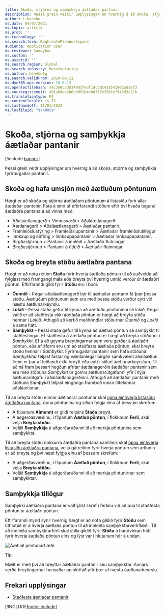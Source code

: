 ```yaml
---
title: Skoða, stjórna og samþykkja áætlaðar pantanir
description: Þessi grein veitir upplýsingar um hvernig á að skoða, stjórna og samþykkja fyrirhugaðar pantanir.
author: t-benebo
ms.date: 04/07/2021
ms.topic: article
ms.prod: ''
ms.technology: ''
ms.search.form: ReqCreatePlanWorkspace
audience: Application User
ms.reviewer: kamaybac
ms.custom: ''
ms.assetid: ''
ms.search.region: Global
ms.search.industry: Manufacturing
ms.author: benebotg
ms.search.validFrom: 2020-08-21
ms.dyn365.ops.version: 10.0.13
ms.openlocfilehash: a4c3b6c2dd149d3fedf1dc3dc418541961ad1a73
ms.sourcegitcommit: 491ab9ae2b6ed991b4eb0317e396fef542d3a21b
ms.translationtype: MT
ms.contentlocale: is-IS
ms.lasthandoff: 11/03/2022
ms.locfileid: "9740959"
---
```

# <a name="view-manage-and-approve-planned-orders"></a>Skoða, stjórna og samþykkja áætlaðar pantanir

[!include [banner](../../includes/banner.md)]

Þessi grein veitir upplýsingar um hvernig á að skoða, stjórna og samþykkja fyrirhugaðar pantanir.

## <a name="view-and-manage-planned-orders"></a><a name="view-planned-orders"></a>Skoða og hafa umsjón með áætluðum pöntunum

Hægt er að skoða og stjórna áætlaðum pöntunum á listasíðu fyrir allar áætlaðar pantanir. Fara á einn af eftirfarandi stöðum eftir því hvaða tegund áætlaðra pantana á að vinna með:

- Aðaláætlanagerð \> Vinnusvæði \> Aðaláætlanagerð
- Áætlanagerð \> Aðaláætlanagerð \> Áætlaðar pantanir.
- Framleiðslustýring \> Framleiðslupantanir \> Áætlaðar framleiðslutillögur
- Innkaup og aðföng \> Innkaupapantanir \> Áætlaðar innkaupapantanir.
- Birgðastjórnun \> Pantanir á innleið \> Áætlaðir flutningar
- Birgðastjórnun \> Pantanir á útleið \> Áætlaðir flutningar

## <a name="view-and-edit-the-status-of-planned-orders"></a>Skoða og breyta stöðu áætlaðra pantana

Hægt er að nota reitinn **Staða** fyrir hverja áætlaða pöntun til að auðvelda að fylgjast með framgangi mála eða breyta því hvernig unnið verður úr áætlaðri pöntun. Eftirfarandi gildi fyrir **Stöðu** eru í boði:

- **Óunnið** – Þegar aðaláætlanagerð býr til áætlaðar pantanir fá þær þessa stöðu. Áætluðum pöntunum sem eru með þessa stöðu verður eytt við næstu áætlunarkeyrslu.
- **Lokið** – Þessi staða gefur til kynna að áætluðu pöntuninni sé lokið. Þegar valið er að staðfesta ekki áætlaða pöntun er hægt að breyta stöðu hennar í *Lokið*. Athugið að kerfið meðhöndlar stöðurnar *Óunnið* og *Lokið* á sama hátt.
- **Samþykkt** – Þessi staða gefur til kynna að áætluð pöntun sé samþykkt til staðfestingar. Ef staðfesta á áætlaða pöntun er hægt að breyta stöðunni í *Samþykkt*. Ef á að geyma breytingarnar sem voru gerðar á áætlaðri pöntun, eða ef áform eru um að staðfesta áætlaða pöntun, skal breyta stöðu hennar í *Samþykkt*. Fyrirhugaðar pantanir sem hafa stöðuna *Samþykktar* teljast fastar og væntanlegar birgðir samkvæmt aðaláætlun. Þeim er þar af leiðandi ekki breytt eða eytt í síðari áætlunarkeyrslum. Til að ná fram þessari hegðun afritar áætlanagerðin áætlaðar pantanir sem eru með stöðuna *Samþykkt* úr gömlu áætlunarútgáfunni yfir í nýja áætlunarútgáfu í aðaláætlanagerðinni. Athugið að áætlaðar pantanir með stöðuna *Samþykkt* teljast eingöngu framboð innan tiltekinnar aðaláætlunar.

Til að breyta stöðu einnar áætlaðrar pöntunar skal [opna einhverja listasíðu áætlaðra pantana](#view-planned-orders), opna pöntunina og síðan fylgja einu af þessum skrefum:

- Á flipanum **Almennt** er gildi reitsins **Staða** breytt.
- Á aðgerðasvæðinu, í flipanum **Áætluð pöntun**, í flokknum **Ferli**, skal velja **Breyta stöðu**.
- Veljið **Samþykkja** á aðgerðarúðunni til að merkja pöntunina sem samþykkta.

Til að breyta stöðu nokkurra áætlaðra pantana samtímis skal [opna einhverja listasíðu áætlaðra pantana](#view-planned-orders), velja gátreitinn fyrir hverja pöntun sem ætlunin er að breyta og því næst fylgja einu af þessum skrefum:

- Á aðgerðasvæðinu, í flipanum **Áætluð pöntun**, í flokknum **Ferli**, skal velja **Breyta stöðu**.
- Veljið **Samþykkja** á aðgerðarúðunni til að merkja pöntunirnar sem samþykktar.

## <a name="approve-planned-orders"></a>Samþykkja tillögur

Samþykki áætlaðra pantana er valfrjálst skref í ferlinu við að búa til staðfesta pöntun úr áætlaðri pöntun.

Eftirfarandi mynd sýnir hvernig hægt er að nota gildið fyrir **Stöðu** sem úthlutað er á hverja áætlaða pöntun til að innleiða samþykktarverkflæði. Til að innleiða samþykktarferli skal stilla gildið fyrir **Stöðu** á handvirkan hátt fyrir hverja áætlaða pöntun eins og lýst var í hlutanum hér á undan.

![Áætlað pöntunarflæði.](media/approved-planned-orders-1.png)

> [!TIP]
> Mælt er með því að breyttar áætlaðar pantanir séu samþykktar. Annars verða breytingarnar hunsaðar og skrifað yfir þær af næstu áætlunarkeyrslu.

## <a name="additional-resources"></a>Frekari upplýsingar

- [Staðfesta áætlaðar pantanir](planned-order-firming.md)

[!INCLUDE[footer-include](../../../includes/footer-banner.md)]
